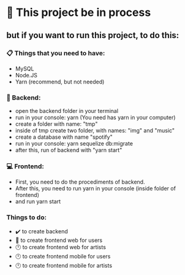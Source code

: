 # :hammer: This project be in process

## but if you want to run this project, to do this:

### :clipboard: Things that you need to have:

- MySQL
- Node.JS
- Yarn (recommend, but not needed)

### :file_folder: Backend:

- open the backend folder in your terminal
- run in your console: yarn (You need has yarn in your computer)
- create a folder with name: "tmp"
- inside of tmp create two folder, with names: "img" and "music"
- create a database with name "spotify"
- run in your console: yarn sequelize db:migrate
- after this, run of backend with "yarn start"

### :computer: Frontend:

- First, you need to do the procediments of backend.
- After this, you need to run yarn in your console (inside folder of frontend)
- and run yarn start

### Things to do:

- :heavy_check_mark: to create backend
- :hammer: to create frontend web for users
- :clock12: to create frontend web for artists
- :clock12: to create frontend mobile for users
- :clock12: to create frontend mobile for artists
